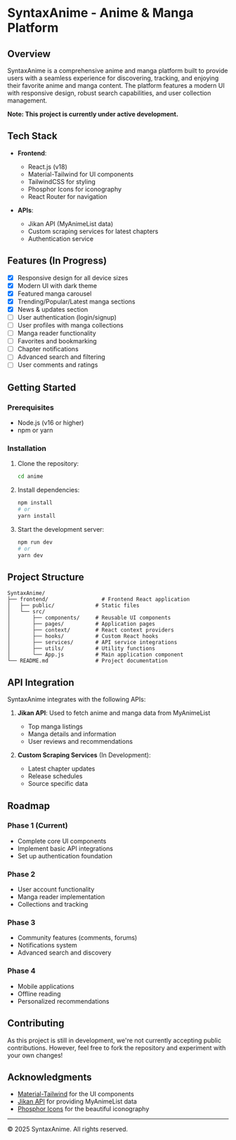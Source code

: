 # SyntaxAnime - Anime & Manga Platform

## Overview

SyntaxAnime is a comprehensive anime and manga platform built to provide users with a seamless experience for discovering, tracking, and enjoying their favorite anime and manga content. The platform features a modern UI with responsive design, robust search capabilities, and user collection management.

**Note: This project is currently under active development.**

## Tech Stack

- **Frontend**:
  - React.js (v18)
  - Material-Tailwind for UI components
  - TailwindCSS for styling
  - Phosphor Icons for iconography
  - React Router for navigation


- **APIs**:
  - Jikan API (MyAnimeList data)
  - Custom scraping services for latest chapters
  - Authentication service

## Features (In Progress)

- [x] Responsive design for all device sizes
- [x] Modern UI with dark theme
- [x] Featured manga carousel
- [x] Trending/Popular/Latest manga sections
- [x] News & updates section
- [ ] User authentication (login/signup)
- [ ] User profiles with manga collections
- [ ] Manga reader functionality
- [ ] Favorites and bookmarking
- [ ] Chapter notifications
- [ ] Advanced search and filtering
- [ ] User comments and ratings

## Getting Started

### Prerequisites

- Node.js (v16 or higher)
- npm or yarn

### Installation

1. Clone the repository:
   ```bash
   cd anime
   ```

2. Install dependencies:
   ```bash
   npm install
   # or
   yarn install
   ```

3. Start the development server:
   ```bash
   npm run dev
   # or
   yarn dev
   ```

## Project Structure

```
SyntaxAnime/
├── frontend/                 # Frontend React application
│   ├── public/             # Static files
│   └── src/
│       ├── components/     # Reusable UI components
│       ├── pages/          # Application pages
│       ├── context/        # React context providers
│       ├── hooks/          # Custom React hooks
│       ├── services/       # API service integrations
│       ├── utils/          # Utility functions
│       └── App.js          # Main application component
└── README.md               # Project documentation
```

## API Integration

SyntaxAnime integrates with the following APIs:

1. **Jikan API**: Used to fetch anime and manga data from MyAnimeList
   - Top manga listings
   - Manga details and information
   - User reviews and recommendations

2. **Custom Scraping Services** (In Development):
   - Latest chapter updates
   - Release schedules
   - Source specific data

## Roadmap

### Phase 1 (Current)
- Complete core UI components
- Implement basic API integrations
- Set up authentication foundation

### Phase 2
- User account functionality
- Manga reader implementation
- Collections and tracking

### Phase 3
- Community features (comments, forums)
- Notifications system
- Advanced search and discovery

### Phase 4
- Mobile applications
- Offline reading
- Personalized recommendations

## Contributing

As this project is still in development, we're not currently accepting public contributions. However, feel free to fork the repository and experiment with your own changes!


## Acknowledgments

- [Material-Tailwind](https://material-tailwind.com/) for the UI components
- [Jikan API](https://jikan.moe/) for providing MyAnimeList data
- [Phosphor Icons](https://phosphoricons.com/) for the beautiful iconography

---

© 2025 SyntaxAnime. All rights reserved.